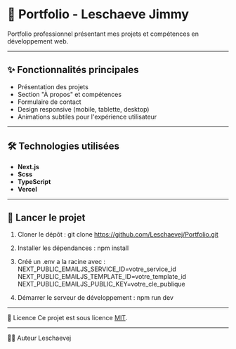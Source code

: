 # 🎨 Portfolio - Leschaeve Jimmy
Portfolio professionnel présentant mes projets et compétences en développement web.

---

## ✨ Fonctionnalités principales
- Présentation des projets 
- Section "À propos" et compétences
- Formulaire de contact
- Design responsive (mobile, tablette, desktop)
- Animations subtiles pour l'expérience utilisateur

---

## 🛠️ Technologies utilisées
- **Next.js**
- **Scss**
- **TypeScript**
- **Vercel**

---

## 🚀 Lancer le projet
1. Cloner le dépôt :
git clone https://github.com/Leschaevej/Portfolio.git

2. Installer les dépendances :
npm install

3. Créé un .env a la racine avec :
NEXT_PUBLIC_EMAILJS_SERVICE_ID=votre_service_id
NEXT_PUBLIC_EMAILJS_TEMPLATE_ID=votre_template_id
NEXT_PUBLIC_EMAILJS_PUBLIC_KEY=votre_cle_publique

4. Démarrer le serveur de développement :
npm run dev

---

📄 Licence
Ce projet est sous licence [MIT](./LICENSE).

---

🙋‍♂️ Auteur
Leschaevej